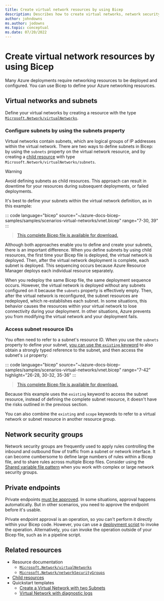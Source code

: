 ```yaml
---
title: Create virtual network resources by using Bicep
description: Describes how to create virtual networks, network security groups, and route tables by using Bicep.
author: johndowns
ms.author: jodowns
ms.topic: conceptual
ms.date: 07/20/2022
---
```

# Create virtual network resources by using Bicep

Many Azure deployments require networking resources to be deployed and configured. You can use Bicep to define your Azure networking resources.

## Virtual networks and subnets

Define your virtual networks by creating a resource with the type [`Microsoft.Network/virtualNetworks`](/azure/templates/microsoft.network/virtualnetworks?tabs=bicep).

### Configure subnets by using the subnets property

Virtual networks contain subnets, which are logical groups of IP addresses within the virtual network. There are two ways to define subnets in Bicep: by using the `subnets` property on the virtual network resource, and by creating a [child resource](child-resource-name-type.md) with type `Microsoft.Network/virtualNetworks/subnets`.

> [!WARNING]
> Avoid defining subnets as child resources. This approach can result in downtime for your resources during subsequent deployments, or failed deployments.

It's best to define your subnets within the virtual network definition, as in this example:

::: code language="bicep" source="~/azure-docs-bicep-samples/samples/scenarios-virtual-networks/vnet.bicep" range="7-30, 39" :::

> [This complete Bicep file is available for download.](https://raw.githubusercontent.com/Azure/azure-docs-bicep-samples/main/samples/scenarios-virtual-networks/vnet.bicep)

Although both approaches enable you to define and create your subnets, there is an important difference. When you define subnets by using child resources, the first time your Bicep file is deployed, the virtual network is deployed. Then, after the virtual network deployment is complete, each subnet is deployed. This sequencing occurs because Azure Resource Manager deploys each individual resource separately.

When you redeploy the same Bicep file, the same deployment sequence occurs. However, the virtual network is deployed without any subnets configured on it because the `subnets` property is effectively empty. Then, after the virtual network is reconfigured, the subnet resources are redeployed, which re-establishes each subnet. In some situations, this behavior causes the resources within your virtual network to lose connectivity during your deployment. In other situations, Azure prevents you from modifying the virtual network and your deployment fails.

### Access subnet resource IDs

You often need to refer to a subnet's resource ID. When you use the `subnets` property to define your subnet, [you can use the `existing` keyword](existing-resource.md) to also obtain a strongly typed reference to the subnet, and then access the subnet's `id` property:

::: code language="bicep" source="~/azure-docs-bicep-samples/samples/scenarios-virtual-networks/vnet.bicep" range="7-42" highlight="26-28, 30-32, 35-36" :::

> [This complete Bicep file is available for download.](https://raw.githubusercontent.com/Azure/azure-docs-bicep-samples/main/samples/scenarios-virtual-networks/vnet.bicep)

Because this example uses the `existing` keyword to access the subnet resource, instead of defining the complete subnet resource, it doesn't have the risks outlined in the previous section.

You can also combine the `existing` and `scope` keywords to refer to a virtual network or subnet resource in another resource group.

## Network security groups

Network security groups are frequently used to apply rules controlling the inbound and outbound flow of traffic from a subnet or network interface. It can become cumbersome to define large numbers of rules within a Bicep file, and to share rules across multiple Bicep files. Consider using the [Shared variable file pattern](patterns-shared-variable-file.md) when you work with complex or large network security groups.

## Private endpoints

Private endpoints [must be approved](../../private-link/manage-private-endpoint.md). In some situations, approval happens automatically. But in other scenarios, you need to approve the endpoint before it's usable.

Private endpoint approval is an operation, so you can't perform it directly within your Bicep code. However, you can use a [deployment script](../templates/deployment-script-template.md) to invoke the operation. Alternatively, you can invoke the operation outside of your Bicep file, such as in a pipeline script.

## Related resources

- Resource documentation
  - [`Microsoft.Network/virtualNetworks`](/azure/templates/microsoft.network/virtualNetworks?tabs=bicep)
  - [`Microsoft.Network/networkSecurityGroups`](/azure/templates/microsoft.network/networksecuritygroups?tabs=bicep)
- [Child resources](child-resource-name-type.md)
- Quickstart templates
  - [Create a Virtual Network with two Subnets](https://azure.microsoft.com/resources/templates/vnet-two-subnets/)
  - [Virtual Network with diagnostic logs](https://github.com/Azure/azure-quickstart-templates/tree/master/quickstarts/microsoft.network/vnet-create-with-diagnostic-logs)
 